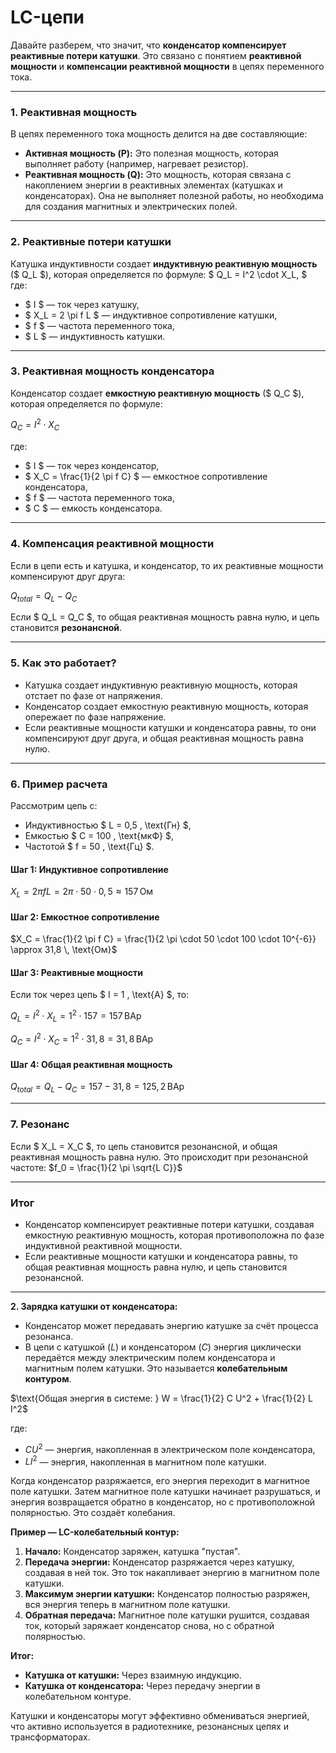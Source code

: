 # LC-цепи


Давайте разберем, что значит, что **конденсатор компенсирует реактивные потери катушки**. Это связано с понятием **реактивной мощности** и **компенсации реактивной мощности** в цепях переменного тока.

---

### 1. **Реактивная мощность**
В цепях переменного тока мощность делится на две составляющие:
- **Активная мощность (P):** Это полезная мощность, которая выполняет работу (например, нагревает резистор).
- **Реактивная мощность (Q):** Это мощность, которая связана с накоплением энергии в реактивных элементах (катушках и конденсаторах). Она не выполняет полезной работы, но необходима для создания магнитных и электрических полей.

---

### 2. **Реактивные потери катушки**
Катушка индуктивности создает **индуктивную реактивную мощность** ($ Q_L $), которая определяется по формуле:
$
Q_L = I^2 \cdot X_L,
$
где:
- $ I $ — ток через катушку,
- $ X_L = 2 \pi f L $ — индуктивное сопротивление катушки,
- $ f $ — частота переменного тока,
- $ L $ — индуктивность катушки.

---

### 3. **Реактивная мощность конденсатора**
Конденсатор создает **емкостную реактивную мощность** ($ Q_C $), которая определяется по формуле:

$Q_C = I^2 \cdot X_C$

где:
- $ I $ — ток через конденсатор,
- $ X_C = \frac{1}{2 \pi f C} $ — емкостное сопротивление конденсатора,
- $ f $ — частота переменного тока,
- $ C $ — емкость конденсатора.

---

### 4. **Компенсация реактивной мощности**
Если в цепи есть и катушка, и конденсатор, то их реактивные мощности компенсируют друг друга:

$Q_{total} = Q_L - Q_C$

Если $ Q_L = Q_C $, то общая реактивная мощность равна нулю, и цепь становится **резонансной**.

---

### 5. **Как это работает?**
- Катушка создает индуктивную реактивную мощность, которая отстает по фазе от напряжения.
- Конденсатор создает емкостную реактивную мощность, которая опережает по фазе напряжение.
- Если реактивные мощности катушки и конденсатора равны, то они компенсируют друг друга, и общая реактивная мощность равна нулю.

---

### 6. **Пример расчета**
Рассмотрим цепь с:
- Индуктивностью $ L = 0,5 \, \text{Гн} $,
- Емкостью $ C = 100 \, \text{мкФ} $,
- Частотой $ f = 50 \, \text{Гц} $.

#### Шаг 1: Индуктивное сопротивление

$X_L = 2 \pi f L = 2 \pi \cdot 50 \cdot 0,5 \approx 157 \, \text{Ом}$

#### Шаг 2: Емкостное сопротивление

$X_C = \frac{1}{2 \pi f C} = \frac{1}{2 \pi \cdot 50 \cdot 100 \cdot 10^{-6}} \approx 31,8 \, \text{Ом}$


#### Шаг 3: Реактивные мощности
Если ток через цепь $ I = 1 \, \text{А} $, то:

$Q_L = I^2 \cdot X_L = 1^2 \cdot 157 = 157 \, \text{ВАр}$

$Q_C = I^2 \cdot X_C = 1^2 \cdot 31,8 = 31,8 \, \text{ВАр}$

#### Шаг 4: Общая реактивная мощность

$Q_{total} = Q_L - Q_C = 157 - 31,8 = 125,2 \, \text{ВАр}$

---

### 7. **Резонанс**
Если $ X_L = X_C $, то цепь становится резонансной, и общая реактивная мощность равна нулю. Это происходит при резонансной частоте:
$f_0 = \frac{1}{2 \pi \sqrt{L C}}$

---

### Итог
- Конденсатор компенсирует реактивные потери катушки, создавая емкостную реактивную мощность, которая противоположна по фазе индуктивной реактивной мощности.
- Если реактивные мощности катушки и конденсатора равны, то общая реактивная мощность равна нулю, и цепь становится резонансной.

---


**2. Зарядка катушки от конденсатора:**
- Конденсатор может передавать энергию катушке за счёт процесса резонанса.
- В цепи с катушкой ($L$) и конденсатором ($C$) энергия циклически передаётся между электрическим полем конденсатора и магнитным полем катушки. Это называется **колебательным контуром**.

 
$\text{Общая энергия в системе: } W = \frac{1}{2} C U^2 + \frac{1}{2} L I^2$
 
где:
- $C U^2$ — энергия, накопленная в электрическом поле конденсатора,
- $L I^2$ — энергия, накопленная в магнитном поле катушки.

Когда конденсатор разряжается, его энергия переходит в магнитное поле катушки. Затем магнитное поле катушки начинает разрушаться, и энергия возвращается обратно в конденсатор, но с противоположной полярностью. Это создаёт колебания.


**Пример — LC-колебательный контур:**
1. **Начало:** Конденсатор заряжен, катушка "пустая".
2. **Передача энергии:** Конденсатор разряжается через катушку, создавая в ней ток. Это ток накапливает энергию в магнитном поле катушки.
3. **Максимум энергии катушки:** Конденсатор полностью разряжен, вся энергия теперь в магнитном поле катушки.
4. **Обратная передача:** Магнитное поле катушки рушится, создавая ток, который заряжает конденсатор снова, но с обратной полярностью.


**Итог:**
- **Катушка от катушки:** Через взаимную индукцию.
- **Катушка от конденсатора:** Через передачу энергии в колебательном контуре.

Катушки и конденсаторы могут эффективно обмениваться энергией, что активно используется в радиотехнике, резонансных цепях и трансформаторах.